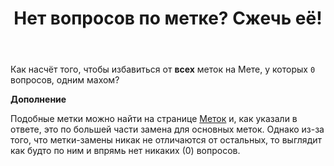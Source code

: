 ﻿---
title: "Нет вопросов по метке? Сжечь её!"
se.owner.user_id: 199733
se.owner.display_name: "edem"
se.owner.link: "https://ru.meta.stackoverflow.com/users/199733/edem"
se.link: "https://ru.meta.stackoverflow.com/questions/10199/%d0%9d%d0%b5%d1%82-%d0%b2%d0%be%d0%bf%d1%80%d0%be%d1%81%d0%be%d0%b2-%d0%bf%d0%be-%d0%bc%d0%b5%d1%82%d0%ba%d0%b5-%d0%a1%d0%b6%d0%b5%d1%87%d1%8c-%d0%b5%d1%91"
se.question_id: 10199
se.post_type: question
---
<p>Как насчёт того, чтобы избавиться от <strong>всех</strong> меток на Мете, у которых <code>0</code> вопросов, одним махом?</p>

<p><strong>Дополнение</strong></p>

<p>Подобные метки можно найти на странице <a href="https://ru.meta.stackoverflow.com/tags">Меток</a> и, как указали в ответе, это по большей части замена для основных меток. Однако из-за того, что метки-замены никак не отличаются от остальных, то выглядит как будто по ним и впрямь нет никаких (0) вопросов. </p>

